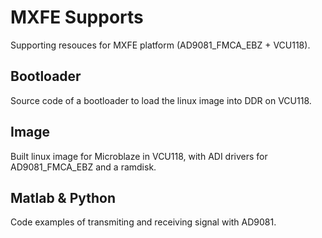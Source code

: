 # MXFE Supports

Supporting resouces for MXFE platform (AD9081_FMCA_EBZ + VCU118).

## Bootloader

Source code of a bootloader to load the linux image into DDR on VCU118. 

## Image

Built linux image for Microblaze in VCU118, with ADI drivers for AD9081_FMCA_EBZ and a ramdisk.

## Matlab & Python

Code examples of transmiting and receiving signal with AD9081.